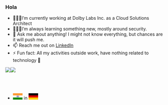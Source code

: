 ### Hola 


- 👨🏻‍💻I’m currently working at Dolby Labs Inc. as a Cloud Solutions Architect 
- 🙇🏻‍♂️I’m always learning something new, mostly around security.
- 💬 Ask me about anything! I might not know everything, but chances are it will push me.
- 📫 Reach me out on [LinkedIn](https://www.linkedin.com/in/chaudharyvineet9/) 
- ⚡ Fun fact: All my activities outside work, have nothing related to technology 🤣

<div>
  <div>
    <img align="left" src="https://github-readme-stats.vercel.app/api?username=chaudharyvineet&show_icons=true&theme=dracula&count_private=true" />
  </div>
  <div>
    <img align="left" src="https://github-readme-stats.vercel.app/api/top-langs/?username=chaudharyvineet&layout=compact&theme=dracula&count_private=true" />
  </div>
</div>




<br><br><br><br>

- <div><img src="https://raw.githubusercontent.com/alexsobolenko/flag-icons/master/flags/1x1/ind.svg" width="30" height="20"/> in <img src="https://raw.githubusercontent.com/alexsobolenko/flag-icons/master/flags/1x1/deu.svg" width="30" height="20"/></div>
